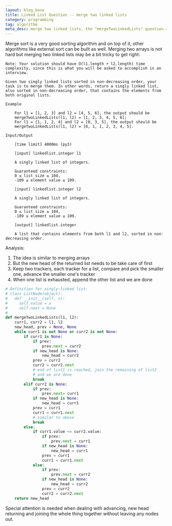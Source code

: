 ```yaml
---
layout: blog_base
title: Linked List Question -- merge two linked lists
category: programming
tag: algorithm
meta_desc: merge two linked lists, the "mergeTwoLinkedLists" question and analysis
---
```


Merge sort is a very good sorting algorithm and on top of it, other algorithms like external sort can be built as well. Merging two arrays is not hard but merging two linked lists may be a bit tricky to get right:

~~~
Note: Your solution should have O(l1.length + l2.length) time complexity, since this is what you will be asked to accomplish in an interview.

Given two singly linked lists sorted in non-decreasing order, your task is to merge them. In other words, return a singly linked list, also sorted in non-decreasing order, that contains the elements from both original lists.

Example

    For l1 = [1, 2, 3] and l2 = [4, 5, 6], the output should be
    mergeTwoLinkedLists(l1, l2) = [1, 2, 3, 4, 5, 6];
    For l1 = [1, 1, 2, 4] and l2 = [0, 3, 5], the output should be
    mergeTwoLinkedLists(l1, l2) = [0, 1, 1, 2, 3, 4, 5].

Input/Output

    [time limit] 4000ms (py3)

    [input] linkedlist.integer l1

    A singly linked list of integers.

    Guaranteed constraints:
    0 ≤ list size ≤ 104,
    -109 ≤ element value ≤ 109.

    [input] linkedlist.integer l2

    A singly linked list of integers.

    Guaranteed constraints:
    0 ≤ list size ≤ 104,
    -109 ≤ element value ≤ 109.

    [output] linkedlist.integer

    A list that contains elements from both l1 and l2, sorted in non-decreasing order.
~~~

Analysis:

1. The idea is similar to merging arrays
2. But the new head of the returned list needs to be take care of first
3. Keep two trackers, each tracker for a list, compare and pick the smaller one, advance the smaller one's tracker
4. When one list is exhausted, append the other list and we are done

~~~python
# Definition for singly-linked list:
# class ListNode(object):
#   def __init__(self, x):
#     self.value = x
#     self.next = None
#
def mergeTwoLinkedLists(l1, l2):
    curr1, curr2 = l1, l2
    new_head, prev = None, None
    while curr1 is not None or curr2 is not None:
        if curr1 is None:
            if prev:
                prev.next = curr2
            if new_head is None:
                new_head = curr2
            prev = curr2
            curr2 = curr2.next
            # end of list1 is reached, join the remaining of list2
            # and we are done
            break
        elif curr2 is None:
            if prev:
                prev.next= curr1
            if new_head is None:
                new_head = curr1
            prev = curr1
            curr1 = curr1.next
            # similar to above
            break
        else:
            if curr1.value <= curr2.value:
                if prev:
                    prev.next = curr1
                if new_head is None:
                    new_head = curr1
                prev = curr1
                curr1 = curr1.next
            else:
                if prev:
                    prev.next = curr2
                if new_head is None:
                    new_head = curr2
                prev = curr2
                curr2 = curr2.next
    return new_head
~~~

Special attention is needed when dealing with advancing, new head returning and joining the whole thing together without leaving any nodes out.

